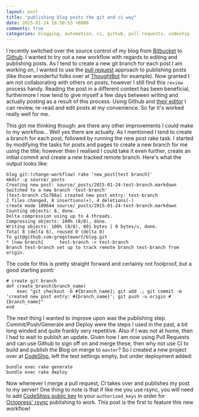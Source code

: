 ```yaml
---
layout: post
title: "publishing blog posts the git and ci way"
date: 2015-01-24 16:50:53 +0000
comments: true
categories: blogging, automation, ci, github, pull requests, codeship
---
```

I recently switched over the source control of my blog from [Bitbucket](https://bitbucket.org/) to [Github](https://github.com/). I wanted to try out a new workflow with regards to editing and publishing posts. As I tend to create a new git branch for each post I am working on, I wanted to use the [pull request](https://help.github.com/articles/using-pull-requests/) approach to publishing posts (like those wonderful folks over at [ThoughtBot](http://playbook.thoughtbot.com/) for example). Now granted I am not collaborating with others on posts, however I still find this `review` process handy. Reading the post in a different context has been beneficial, furthermore I now tend to give myself a few days between writing and actually posting as a result of this process. Using Github and [their editor](https://github.com/blog/1379-zen-writing-mode) I can review, re-read and edit posts at my convenience. So far it's worked really well for me.

This got me thinking though: are there any other improvements I could make to my workflow... Well yes there are actually. As I mentioned I tend to create a branch for each post, followed by running the new post rake task. I started by modifying the tasks for posts and pages to create a new branch for me using the title; however then I realised I could take it even further, create an initial commit and create a new tracked remote branch. Here's what the output looks like:

    blog git:(change-workflow) rake 'new_post[test branch]'
    mkdir -p source/_posts
    Creating new post: source/_posts/2015-01-24-test-branch.markdown
    Switched to a new branch 'test-branch'
    [test-branch c5c786a] created new post entry: test-branch
    2 files changed, 8 insertions(+), 4 deletions(-)
    create mode 100644 source/_posts/2015-01-24-test-branch.markdown
    Counting objects: 8, done.
    Delta compression using up to 4 threads.
    Compressing objects: 100% (8/8), done.
    Writing objects: 100% (8/8), 801 bytes | 0 bytes/s, done.
    Total 8 (delta 6), reused 0 (delta 0)
    To git@github.com:gregstewart/blog.git
    * [new branch]      test-branch -> test-branch
    Branch test-branch set up to track remote branch test-branch from origin.
    
The code for this is pretty straight forward and certainly not foolproof, but a good starting point:

    # create git branch
    def create_branch(branch_name)
        exec "git checkout -b #{branch_name}; git add .; git commit -m 'created new post entry: #{branch_name}'; git push -u origin #{branch_name}"
    end

The next thing I wanted to improve upon was the publishing step. Commit/Push/Generate and Deploy were the steps I used in the past, a bit long winded and quite frankly very repetitive. Also if I was not at home, then I had to wait to publish an update. Given how I am now using Pull Requests and can use Github to sign off on and merge these, then why not use CI to build and publish the Blog on merge to `master`? So I created a new project over at [CodeShip](https://codeship.com/), left the test settings empty, but under deployment added:

    bundle exec rake generate
    bundle exec rake deploy

Now whenever I merge a pull request, CI takes over and publishes my post to my server! One thing to note is that if like me you use rsync, you will need to add [CodeShips public key](https://codeship.com/documentation/continuous-integration/where-can-i-find-the-ssh-public-key-for-my-project/) to your `authorized_keys` in order for [Octopress' rsync](http://octopress.org/docs/deploying/rsync/) publishing to work. This post is the first to feature this new workflow!
